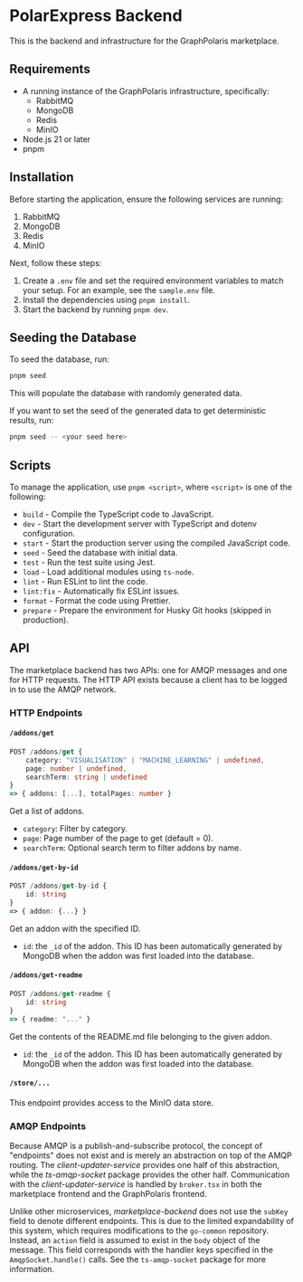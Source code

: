 # PolarExpress Backend

This is the backend and infrastructure for the GraphPolaris marketplace.

## Requirements

- A running instance of the GraphPolaris infrastructure, specifically:
  - RabbitMQ
  - MongoDB
  - Redis
  - MinIO
- Node.js 21 or later
- pnpm

## Installation

Before starting the application, ensure the following services are running:

1. RabbitMQ
2. MongoDB
3. Redis
4. MinIO

Next, follow these steps:

1. Create a `.env` file and set the required environment variables to match your setup. For an example, see the `sample.env` file.
2. Install the dependencies using `pnpm install`.
3. Start the backend by running `pnpm dev`.

## Seeding the Database

To seed the database, run:

```sh
pnpm seed
```

This will populate the database with randomly generated data.

If you want to set the seed of the generated data to get deterministic results, run:

```sh
pnpm seed -- <your seed here>
```

## Scripts

To manage the application, use `pnpm <script>`, where `<script>` is one of the following:

- `build` - Compile the TypeScript code to JavaScript.
- `dev` - Start the development server with TypeScript and dotenv configuration.
- `start` - Start the production server using the compiled JavaScript code.
- `seed` - Seed the database with initial data.
- `test` - Run the test suite using Jest.
- `load` - Load additional modules using `ts-node`.
- `lint` - Run ESLint to lint the code.
- `lint:fix` - Automatically fix ESLint issues.
- `format` - Format the code using Prettier.
- `prepare` - Prepare the environment for Husky Git hooks (skipped in production).

## API

The marketplace backend has two APIs: one for AMQP messages and one for HTTP requests. The HTTP API exists because a client has to be logged in to use the AMQP network.

### HTTP Endpoints

#### `/addons/get`

```ts
POST /addons/get {
    category: "VISUALISATION" | "MACHINE_LEARNING" | undefined,
    page: number | undefined,
    searchTerm: string | undefined
}
=> { addons: [...], totalPages: number }
```

Get a list of addons.

- `category`: Filter by category.
- `page`: Page number of the page to get (default = 0).
- `searchTerm`: Optional search term to filter addons by name.

#### `/addons/get-by-id`

```ts
POST /addons/get-by-id {
    id: string
}
=> { addon: {...} }
```

Get an addon with the specified ID.
- `id`: the `_id` of the addon. This ID has been automatically generated by MongoDB when the addon was first loaded into the database.

#### `/addons/get-readme`

```ts
POST /addons/get-readme {
    id: string
}
=> { readme: "..." }
```
Get the contents of the README.md file belonging to the given addon.
- `id`: the `_id` of the addon. This ID has been automatically generated by MongoDB when the addon was first loaded into the database.

#### `/store/...`

This endpoint provides access to the MinIO data store.

### AMQP Endpoints

Because AMQP is a publish-and-subscribe protocol, the concept of "endpoints" does not exist and is merely an abstraction on top of the AMQP routing. The *client-updater-service* provides one half of this abstraction, while the *ts-amqp-socket* package provides the other half. Communication with the *client-updater-service* is handled by `broker.tsx` in both the marketplace frontend and the GraphPolaris frontend.

Unlike other microservices, *marketplace-backend* does not use the `subKey` field to denote different endpoints. This is due to the limited expandability of this system, which requires modifications to the `go-common` repository. Instead, an `action` field is assumed to exist in the `body` object of the message. This field corresponds with the handler keys specified in the `AmqpSocket.handle()` calls. See the `ts-amqp-socket` package for more information.